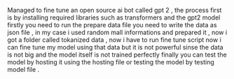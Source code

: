Managed to fine tune an open source ai bot called gpt 2 , the process first is by installing required libraries such as transformers and the gpt2 model 
firstly you need to run the prepare data file you need to write the data as json file , in my case i used random mall informations and prepared it , now i got a folder called tokanized data , now i have to run fine tune script now i can fine tune my model using that data but
it is not powerful sinse the data is not big and the model itself is not trained perfectly
finally you can test the model by hosting it using the hosting file or testing the model by testing model file .
